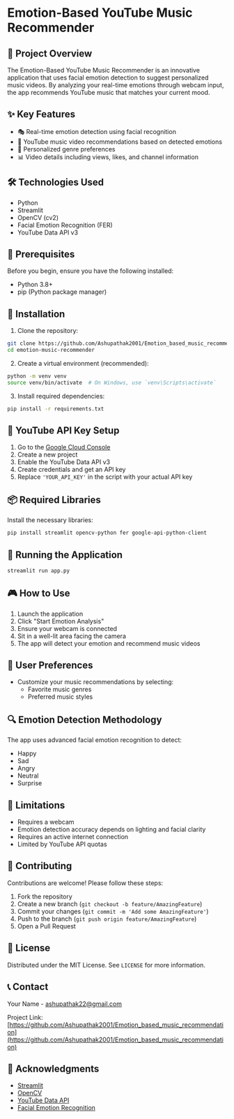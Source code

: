 # Emotion-Based YouTube Music Recommender

## 📌 Project Overview

The Emotion-Based YouTube Music Recommender is an innovative application that uses facial emotion detection to suggest personalized music videos. By analyzing your real-time emotions through webcam input, the app recommends YouTube music that matches your current mood.

## ✨ Key Features

- 🎭 Real-time emotion detection using facial recognition
- 🎵 YouTube music video recommendations based on detected emotions
- 👥 Personalized genre preferences
- 📊 Video details including views, likes, and channel information

## 🛠 Technologies Used

- Python
- Streamlit
- OpenCV (cv2)
- Facial Emotion Recognition (FER)
- YouTube Data API v3

## 🔧 Prerequisites

Before you begin, ensure you have the following installed:

- Python 3.8+
- pip (Python package manager)

## 💾 Installation

1. Clone the repository:
```bash
git clone https://github.com/Ashupathak2001/Emotion_based_music_recommendation.git
cd emotion-music-recommender
```

2. Create a virtual environment (recommended):
```bash
python -m venv venv
source venv/bin/activate  # On Windows, use `venv\Scripts\activate`
```

3. Install required dependencies:
```bash
pip install -r requirements.txt
```

## 🔑 YouTube API Key Setup

1. Go to the [Google Cloud Console](https://console.cloud.google.com/)
2. Create a new project
3. Enable the YouTube Data API v3
4. Create credentials and get an API key
5. Replace `'YOUR_API_KEY'` in the script with your actual API key

## 📦 Required Libraries

Install the necessary libraries:
```bash
pip install streamlit opencv-python fer google-api-python-client
```

## 🚀 Running the Application

```bash
streamlit run app.py
```

## 🎮 How to Use

1. Launch the application
2. Click "Start Emotion Analysis"
3. Ensure your webcam is connected
4. Sit in a well-lit area facing the camera
5. The app will detect your emotion and recommend music videos

## 🌟 User Preferences

- Customize your music recommendations by selecting:
  - Favorite music genres
  - Preferred music styles

## 🔍 Emotion Detection Methodology

The app uses advanced facial emotion recognition to detect:
- Happy
- Sad
- Angry
- Neutral
- Surprise

## 🚧 Limitations

- Requires a webcam
- Emotion detection accuracy depends on lighting and facial clarity
- Requires an active internet connection
- Limited by YouTube API quotas

## 🤝 Contributing

Contributions are welcome! Please follow these steps:
1. Fork the repository
2. Create a new branch (`git checkout -b feature/AmazingFeature`)
3. Commit your changes (`git commit -m 'Add some AmazingFeature'`)
4. Push to the branch (`git push origin feature/AmazingFeature`)
5. Open a Pull Request

## 📄 License

Distributed under the MIT License. See `LICENSE` for more information.

## 📞 Contact

Your Name - ashupathak22@gmail.com

Project Link: [https://github.com/Ashupathak2001/Emotion_based_music_recommendation](https://github.com/Ashupathak2001/Emotion_based_music_recommendation)

## 🙏 Acknowledgments

- [Streamlit](https://streamlit.io/)
- [OpenCV](https://opencv.org/)
- [YouTube Data API](https://developers.google.com/youtube/v3)
- [Facial Emotion Recognition](https://github.com/justinshenk/fer)
